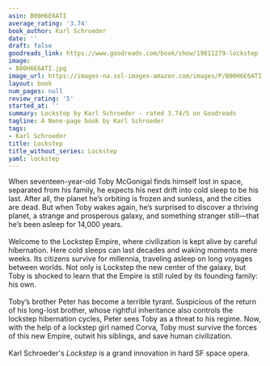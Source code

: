 ```yaml
---
asin: B00H6E6ATI
average_rating: '3.74'
book_author: Karl Schroeder
date: ''
draft: false
goodreads_link: https://www.goodreads.com/book/show/19811279-lockstep
image:
- B00H6E6ATI.jpg
image_url: https://images-na.ssl-images-amazon.com/images/P/B00H6E6ATI.01._SCLZZZZZZZ.jpg
layout: book
num_pages: null
review_rating: '5'
started_at: ''
summary: Lockstep by Karl Schroeder - rated 3.74/5 on Goodreads
tagline: A None-page book by Karl Schroeder
tags:
- Karl Schroeder
title: Lockstep
title_without_series: Lockstep
yaml: lockstep
---
```


When seventeen-year-old Toby McGonigal finds himself lost in space, separated from his family, he expects his next drift into cold sleep to be his last. After all, the planet he’s orbiting is frozen and sunless, and the cities are dead. But when Toby wakes again, he’s surprised to discover a thriving planet, a strange and prosperous galaxy, and something stranger still—that he’s been asleep for 14,000 years.<br /><br />Welcome to the Lockstep Empire, where civilization is kept alive by careful hibernation. Here cold sleeps can last decades and waking moments mere weeks. Its citizens survive for millennia, traveling asleep on long voyages between worlds. Not only is Lockstep the new center of the galaxy, but Toby is shocked to learn that the Empire is still ruled by its founding family: his own.<br /><br />Toby’s brother Peter has become a terrible tyrant. Suspicious of the return of his long-lost brother, whose rightful inheritance also controls the lockstep hibernation cycles, Peter sees Toby as a threat to his regime. Now, with the help of a lockstep girl named Corva, Toby must survive the forces of this new Empire, outwit his siblings, and save human civilization.<br /><br />Karl Schroeder's <i>Lockstep</i> is a grand innovation in hard SF space opera.